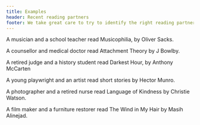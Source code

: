 ```yaml
---
title: Examples
header: Recent reading partners
footer: We take great care to try to identify the right reading partner for you.
---
```


A musician and a school teacher read Musicophilia, by Oliver Sacks.

A counsellor and medical doctor read Attachment Theory by J Bowlby.

A retired judge and a history student read Darkest Hour, by Anthony McCarten

A young playwright and an artist read short stories by Hector Munro.

A photographer and a retired nurse read Language of Kindness by Christie Watson.

A film maker and a furniture restorer read The Wind in My Hair by Masih Alinejad.
